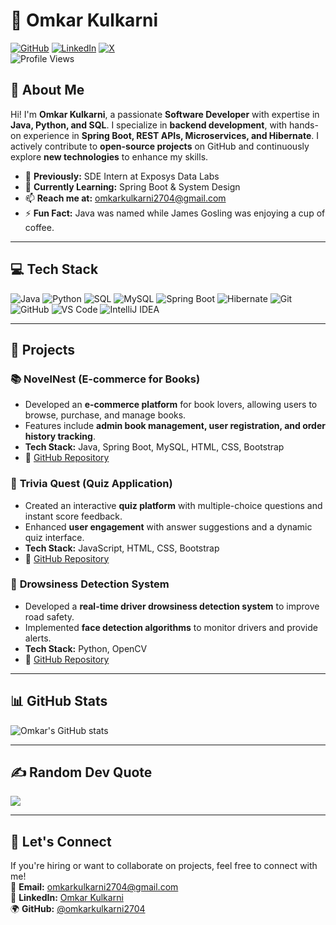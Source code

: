 # 🚀 Omkar Kulkarni 

[![GitHub](https://img.shields.io/badge/GitHub-%40omkarkulkarni-239a3b.svg)](https://github.com/omkarkulkarni2704) 
[![LinkedIn](https://img.shields.io/badge/LinkedIn-%40omkarkulkarni-0c66c3.svg)](https://www.linkedin.com/in/omkarkulkarni-dev/) 
[![X](https://img.shields.io/badge/X-%40omkarkulkarni-222222.svg)](https://x.com/omkarkulkarni_)  
![Profile Views](https://komarev.com/ghpvc/?username=omkarkulkarni2704&label=Profile%20Views&color=0e75b6&style=flat)

## 👋 About Me  
Hi! I'm **Omkar Kulkarni**, a passionate **Software Developer** with expertise in **Java, Python, and SQL**. I specialize in **backend development**, with hands-on experience in **Spring Boot, REST APIs, Microservices, and Hibernate**. I actively contribute to **open-source projects** on GitHub and continuously explore **new technologies** to enhance my skills. 

- 🔭 **Previously:** SDE Intern at Exposys Data Labs  
- 🌱 **Currently Learning:** Spring Boot & System Design  
- 📫 **Reach me at:** omkarkulkarni2704@gmail.com  
- ⚡ **Fun Fact:** Java was named while James Gosling was enjoying a cup of coffee.  

---

## 💻 Tech Stack  

![Java](https://img.shields.io/badge/Java-%23ED8B00.svg?style=for-the-badge&logo=openjdk&logoColor=white)
![Python](https://img.shields.io/badge/Python-3670A0?style=for-the-badge&logo=python&logoColor=ffdd54)
![SQL](https://img.shields.io/badge/SQL-%2300758F.svg?style=for-the-badge&logo=postgresql&logoColor=white)
![MySQL](https://img.shields.io/badge/MySQL-005C84?style=for-the-badge&logo=mysql&logoColor=white)
![Spring Boot](https://img.shields.io/badge/Spring_Boot-6DB33F?style=for-the-badge&logo=springboot&logoColor=white)
![Hibernate](https://img.shields.io/badge/Hibernate-59666C?style=for-the-badge&logo=Hibernate&logoColor=white)
![Git](https://img.shields.io/badge/Git-F05032?style=for-the-badge&logo=git&logoColor=white)
![GitHub](https://img.shields.io/badge/GitHub-181717?style=for-the-badge&logo=github&logoColor=white)
![VS Code](https://img.shields.io/badge/VS_Code-007ACC?style=for-the-badge&logo=visualstudiocode&logoColor=white)
![IntelliJ IDEA](https://img.shields.io/badge/IntelliJ_IDEA-000000.svg?style=for-the-badge&logo=intellij-idea&logoColor=white)

---

## 🚀 Projects  

### 📚 **NovelNest (E-commerce for Books)**  
- Developed an **e-commerce platform** for book lovers, allowing users to browse, purchase, and manage books.  
- Features include **admin book management, user registration, and order history tracking**.  
- **Tech Stack:** Java, Spring Boot, MySQL, HTML, CSS, Bootstrap  
- 🔗 [GitHub Repository](https://github.com/omkarkulkarni2704/BookSphere)

### 🎯 **Trivia Quest (Quiz Application)**  
- Created an interactive **quiz platform** with multiple-choice questions and instant score feedback.  
- Enhanced **user engagement** with answer suggestions and a dynamic quiz interface.  
- **Tech Stack:** JavaScript, HTML, CSS, Bootstrap  
- 🔗 [GitHub Repository](https://github.com/omkarkulkarni2704/TriviaQuest)

### 🚗 **Drowsiness Detection System**  
- Developed a **real-time driver drowsiness detection system** to improve road safety.  
- Implemented **face detection algorithms** to monitor drivers and provide alerts.  
- **Tech Stack:** Python, OpenCV  
- 🔗 [GitHub Repository](https://github.com/omkarkulkarni2704/DrowsinessDetection)

---

## 📊 GitHub Stats  

![Omkar's GitHub stats](https://github-readme-stats.vercel.app/api?username=omkarkulkarni2704&show_icons=true&theme=dark)  

---

## ✍️ Random Dev Quote  

![](https://quotes-github-readme.vercel.app/api?type=horizontal&theme=dark)

---

## 🤝 Let's Connect  
If you're hiring or want to collaborate on projects, feel free to connect with me!  
📧 **Email:** omkarkulkarni2704@gmail.com  
📌 **LinkedIn:** [Omkar Kulkarni](https://www.linkedin.com/in/omkarkulkarni-dev/)  
🌍 **GitHub:** [@omkarkulkarni2704](https://github.com/omkarkulkarni2704)








<!-- Proudly created with GPRM ( https://gprm.itsvg.in ) -->
